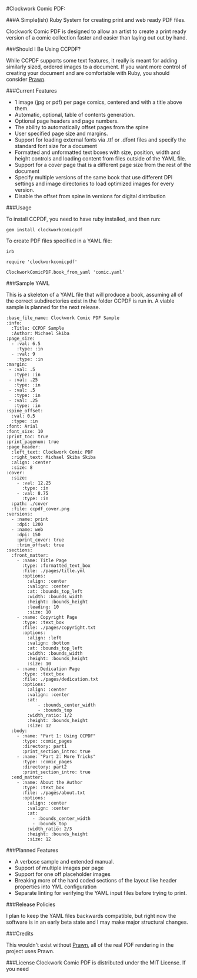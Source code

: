 #Clockwork Comic PDF:

###A Simple(ish) Ruby System for creating print and web ready PDF files.

Clockwork Comic PDF is designed to allow an artist to create a print ready version of a comic collection faster and easier than laying out out by hand.  

###Should I Be Using CCPDF?

While CCPDF supports some text features, it really is meant for adding similarly sized, ordered images to a document. If you want more control of creating your document and are comfortable with Ruby, you should consider [Prawn](http://prawnpdf.org).

###Current Features

- 1 image (jpg or pdf) per page comics, centered and with a title above them.
- Automatic, optional, table of contents generation.
- Optional page headers and page numbers.
- The ability to automatically offset pages from the spine
- User specified page size and margins.
- Support for loading external fonts via .ttf or .dfont files and specify the standard font size for a document
- Formatted and unformatted text boxes with size, position, width and height controls and loading content from files outside of the YAML file.
- Support for a cover page that is a different page size from the rest of the document
- Specify multiple versions of the same book that use different DPI settings and image directories to load optimized images for every version.
- Disable the offset from spine in versions for digital distribution

###Usage

To install CCPDF, you need to have ruby installed, and then run:

    gem install clockworkcomicpdf

To create PDF files specified in a YAML file:

    irb
    
    require 'clockworkcomicpdf'

    ClockworkComicPDF.book_from_yaml 'comic.yaml'

###Sample YAML

This is a skeleton of a YAML file that will produce a book, assuming all of the correct subdirectories exist in the folder CCPDF is run in. A viable sample is planned for the next release. 

    :base_file_name: Clockwork Comic PDF Sample
    :info:
      :Title: CCPDF Sample
      :Author: Michael Skiba
    :page_size:
      - :val: 6.5
        :type: :in
      - :val: 9
        :type: :in
    :margin:
     - :val: .5
       :type: :in
     - :val: .25
       :type: :in
     - :val: .5
       :type: :in
     - :val: .25
       :type: :in
    :spine_offset:
      :val: 0.5
      :type: :in
    :font: Arial
    :font_size: 10
    :print_toc: true
    :print_pagenum: true
    :page_header:
      :left_text: Clockwork Comic PDF
      :right_text: Michael Skiba Skiba
      :align: :center
      :size: 8
    :cover:
      :size:
        - :val: 12.25
          :type: :in
        - :val: 8.75
          :type: :in
      :path: ./cover
      :file: ccpdf_cover.png
    :versions:
      - :name: print
        :dpi: 1200
      - :name: web
        :dpi: 150
        :print_cover: true
        :trim_offset: true
    :sections:
      :front_matter:
        - :name: Title Page
          :type: :formatted_text_box
          :file: ./pages/title.yml
          :options:
            :align: :center
            :valign: :center
            :at: :bounds_top_left
            :width: :bounds_width
            :height: :bounds_height
            :leading: 10
            :size: 10
        - :name: Copyright Page
          :type: :text_box
          :file: ./pages/copyright.txt
          :options:
            :align: :left
            :valign: :bottom
            :at: :bounds_top_left
            :width: :bounds_width
            :height: :bounds_height
            :size: 10
        - :name: Dedication Page
          :type: :text_box
          :file: ./pages/dedication.txt
          :options:
            :align: :center
            :valign: :center
            :at: 
                - :bounds_center_width
                - :bounds_top
            :width_ratio: 1/2
            :height: :bounds_height
            :size: 12
      :body:
        - :name: "Part 1: Using CCPDF"
          :type: :comic_pages
          :directory: part1
          :print_section_intro: true
        - :name: "Part 2: More Tricks"
          :type: :comic_pages
          :directory: part2
          :print_section_intro: true
      :end_matter:
        - :name: About the Author
          :type: :text_box
          :file: ./pages/about.txt
          :options:
            :align: :center
            :valign: :center
            :at:
              - :bounds_center_width
              - :bounds_top
            :width_ratio: 2/3
            :height: :bounds_height
            :size: 12

###Planned Features

- A verbose sample and extended manual.
- Support of multiple images per page
- Support for one off placeholder images
- Breaking more of the hard coded sections of the layout like header properties into YML configuration
- Separate linting for verifying the YAML input files before trying to print.

###Release Policies

I plan to keep the YAML files backwards compatible, but right now the software is in an early beta state and I may make major structural changes.

###Credits

This wouldn't exist without [Prawn](http://prawnpdf.org), all of the real PDF rendering in the project uses Prawn.

###License
Clockwork Comic PDF is distributed under the MIT License. If you need 